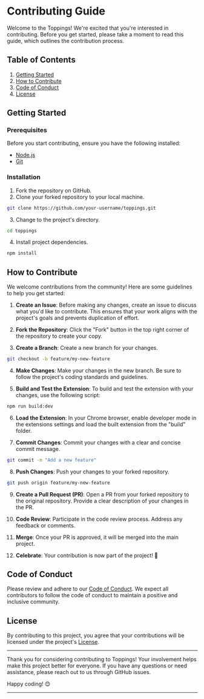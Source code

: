 # Contributing Guide

Welcome to the Toppings! We're excited that you're interested in contributing. Before you get started, please take a moment to read this guide, which outlines the contribution process.

## Table of Contents

1. [Getting Started](#getting-started)
2. [How to Contribute](#how-to-contribute)
3. [Code of Conduct](#code-of-conduct)
4. [License](#license)

## Getting Started

### Prerequisites

Before you start contributing, ensure you have the following installed:

- [Node.js](https://nodejs.org/)
- [Git](https://git-scm.com/)

### Installation

1. Fork the repository on GitHub.
2. Clone your forked repository to your local machine.

```bash
git clone https://github.com/your-username/toppings.git
```

3. Change to the project's directory.

```bash
cd toppings
```

4. Install project dependencies.

```bash
npm install
```

## How to Contribute

We welcome contributions from the community! Here are some guidelines to help you get started:

1. **Create an Issue**: Before making any changes, create an issue to discuss what you'd like to contribute. This ensures that your work aligns with the project's goals and prevents duplication of effort.

2. **Fork the Repository**: Click the "Fork" button in the top right corner of the repository to create your copy.

3. **Create a Branch**: Create a new branch for your changes.

```bash
git checkout -b feature/my-new-feature
```

4. **Make Changes**: Make your changes in the new branch. Be sure to follow the project's coding standards and guidelines.

5. **Build and Test the Extension**: To build and test the extension with your changes, use the following script:

```bash
npm run build:dev
```

6. **Load the Extension**: In your Chrome browser, enable developer mode in the extensions settings and load the built extension from the "build" folder.

7. **Commit Changes**: Commit your changes with a clear and concise commit message.

```bash
git commit -m "Add a new feature"
```

8. **Push Changes**: Push your changes to your forked repository.

```bash
git push origin feature/my-new-feature
```

9. **Create a Pull Request (PR)**: Open a PR from your forked repository to the original repository. Provide a clear description of your changes in the PR.

10. **Code Review**: Participate in the code review process. Address any feedback or comments.

11. **Merge**: Once your PR is approved, it will be merged into the main project.

12. **Celebrate**: Your contribution is now part of the project! 🎉

## Code of Conduct

Please review and adhere to our [Code of Conduct](CODE_OF_CONDUCT.md). We expect all contributors to follow the code of conduct to maintain a positive and inclusive community.

## License

By contributing to this project, you agree that your contributions will be licensed under the project's [License](LICENSE).

---

Thank you for considering contributing to Toppings! Your involvement helps make this project better for everyone. If you have any questions or need assistance, please reach out to us through GitHub issues.

Happy coding! 😊

---
